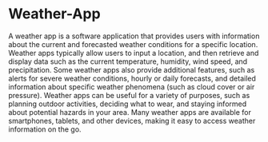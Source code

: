 # Weather-App

A weather app is a software application that provides users with information about the current and forecasted weather conditions for a specific location. Weather apps typically allow users to input a location, and then retrieve and display data such as the current temperature, humidity, wind speed, and precipitation. Some weather apps also provide additional features, such as alerts for severe weather conditions, hourly or daily forecasts, and detailed information about specific weather phenomena (such as cloud cover or air pressure). Weather apps can be useful for a variety of purposes, such as planning outdoor activities, deciding what to wear, and staying informed about potential hazards in your area. Many weather apps are available for smartphones, tablets, and other devices, making it easy to access weather information on the go.

